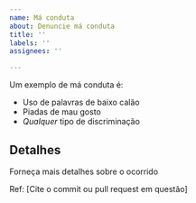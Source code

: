 ```yaml
---
name: Má conduta
about: Denuncie má conduta
title: ''
labels: ''
assignees: ''

---
```


Um exemplo de má conduta é:

 - Uso de palavras de baixo calão
 - Piadas de mau gosto
 - *Qualquer* tipo de discriminação

## Detalhes 

Forneça mais detalhes sobre o ocorrido 

Ref: [Cite o commit ou pull request em questão]

